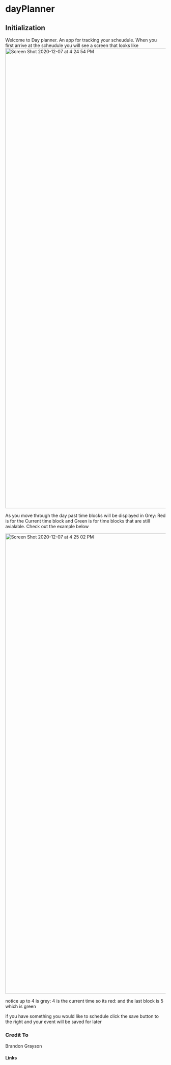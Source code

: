 # dayPlanner

## Initialization
Welcome to Day planner. An app for tracking your scheudule. When you first arrive at the scheudule you will see a screen that looks like 
<img width="1440" alt="Screen Shot 2020-12-07 at 4 24 54 PM" src="https://user-images.githubusercontent.com/64443434/101409071-544fa180-38ab-11eb-9862-944f6de54e64.png">

As you move through the day past time blocks will be displayed in Grey: Red is for the Current time block and Green is for time blocks that are still avialable. Check out the example below  

<img width="1440" alt="Screen Shot 2020-12-07 at 4 25 02 PM" src="https://user-images.githubusercontent.com/64443434/101409351-c627eb00-38ab-11eb-82ff-20cf8a62c79b.png">

notice up to 4 is grey: 4 is the current time so its red: and the last block is 5 which is green

if you have something you would like to schedule click the save button to the right and your event will be saved for later

### Credit To
Brandon Grayson

#### Links 
